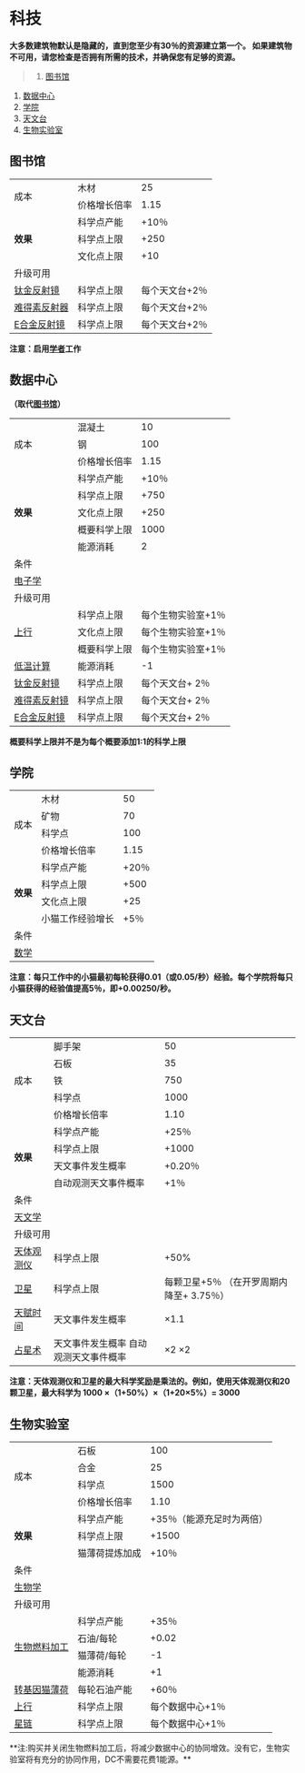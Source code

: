 # 科技
**大多数建筑物默认是隐藏的，直到您至少有30％的资源建立第一个。 如果建筑物不可用，请您检查是否拥有所需的技术，并确保您有足够的资源。**

>1. [图书馆](#图书馆 "图书馆")
1. [数据中心](#数据中心 "数据中心")
1. [学院](#学院 "学院")
1. [天文台](#天文台 "天文台")
1. [生物实验室](#生物实验室 "生物实验室")


## 图书馆
<table class="wikitable">
	<tbody>
		<tr>
			<td rowspan="2">
							成本
			</td>
			<td >
							木材
			</td>
			<td >
							25
			</td>
		</tr>
		<tr>
			<td >
						价格增长倍率
			</td>
			<td >
						1.15
			</td>
		</tr>
		<tr>
			<td rowspan="3">
				<strong>
							效果
				</strong>
			</td>
			<td >
						科学点产能
			</td>
			<td >
						+10％
			</td>
		</tr>
		<tr>
			<td >
						科学点上限
			</td>
			<td >
						+250
			</td>
		</tr>
		<tr>
			<td >
						文化点上限
			</td>
			<td >
						+10
			</td>
		</tr>
		<tr>
			<td colspan="3">
						升级可用
			</td>
		</tr>
		<tr>
			<td>
				<a href="?file=001-猫咪百科/04-作坊/01-升级#钛金反射镜">
							钛金反射镜
				</a>
			</td>
			<td >
						科学点上限
			</td>
			<td >
						每个天文台+2％
			</td>
		</tr>
		<tr>
			<td>
				<a href="?file=001-猫咪百科/04-作坊/01-升级#难得素反射器">
							难得素反射器
				</a>
			</td>
			<td >
						科学点上限
			</td>
			<td >
						每个天文台+2％
			</td>
		</tr>
		<tr>
			<td>
				<a href="?file=001-猫咪百科/04-作坊/01-升级#E合金反射镜">
							E合金反射镜
				</a>
			</td>
			<td >
						科学点上限
			</td>
			<td >
						每个天文台+2％
			</td>
		</tr>
	</tbody>
</table>

**注意：启用<a href="?file=001-猫咪百科/02-村庄#学者">学者</a>工作**

## 数据中心

**（取代<a href="?file=001-猫咪百科/01-建筑物/03-科技建筑#图书馆">图书馆</a>）**

<table class="wikitable">
	<tbody>
		<tr>
			<td rowspan="3" >
							成本
			</td>
			<td>
							混凝土
			</td>
			<td>
							10
			</td>
		</tr>
		<tr>
			<td>
						钢
			</td>
			<td>
						100
			</td>
		</tr>
		<tr>
			<td>
						价格增长倍率
			</td>
			<td>
						1.15
			</td>
		</tr>
		<tr>
			<td rowspan="5">
				<strong>
							效果
				</strong>
			</td>
			<td >
						科学点产能
			</td>
			<td >
						+10％
			</td>
		</tr>
		<tr>
			<td >
						科学点上限
			</td>
			<td >
						+750
			</td>
		</tr>
		<tr>
			<td >
						文化点上限
			</td>
			<td >
						+250
			</td>
		</tr>
		<tr>
			<td >
						概要科学上限
			</td>
			<td >
						1000
			</td>
		</tr>
		<tr>
			<td >
						能源消耗
			</td>
			<td >
						2
			</td>
		</tr>
		<tr>
			<td colspan="3" >
						条件
			</td>
		</tr>
		<tr>
			<td colspan="3">
				<a href="?file=001-猫咪百科/03-科技/01-科技#电子学">
							电子学
				</a>
			</td>
		</tr>
		<tr>
			<td colspan="3" >
						升级可用
			</td>
		</tr>
		<tr>
			<td rowspan="3">
				<a href="?file=001-猫咪百科/04-作坊/01-升级#上行">
							上行
				</a>
			</td>
			<td>
						科学点上限
			</td>
			<td>
						每个生物实验室+1％
			</td>
		</tr>
		<tr>
			<td>
						文化点上限
			</td>
			<td>
						每个生物实验室+1％
			</td>
		</tr>
		<tr>
			<td>
						概要科学上限
			</td>
			<td>
						每个生物实验室+1％
			</td>
		</tr>
		<tr>
			<td>
				<a href="?file=001-猫咪百科/04-作坊/01-升级#低温计算">
							低温计算
				</a>
			</td>
			<td>
						能源消耗
			</td>
			<td>
						-1
			</td>
		</tr>
		<tr>
			<td>
				<a href="?file=001-猫咪百科/04-作坊/01-升级#钛金反射镜">
							钛金反射镜
				</a>
			</td>
			<td>
						科学点上限
			</td>
			<td>
						每个天文台+ 2％
			</td>
		</tr>
		<tr>
			<td>
				<a href="?file=001-猫咪百科/04-作坊/01-升级#难得素反射镜">
							难得素反射镜
				</a>
			</td>
			<td>
						科学点上限
			</td>
			<td>
						每个天文台+ 2％
			</td>
		</tr>
		<tr>
			<td>
				<a href="?file=001-猫咪百科/04-作坊/01-升级#E合金反射镜">
							E合金反射镜
				</a>
			</td>
			<td>
						科学点上限
			</td>
			<td>
						每个天文台+ 2％
			</td>
		</tr>
	</tbody>
</table>

**概要科学上限并不是为每个概要添加1:1的科学上限**

## 学院
<table class="wikitable">
	<tbody>
		<tr>
			<td rowspan="4">
							成本
			</td>
			<td >
							木材
			</td>
			<td >
							50
			</td>
		</tr>
		<tr>
			<td >
						矿物
			</td>
			<td >
						70
			</td>
		</tr>
		<tr>
			<td >
						科学点
			</td>
			<td >
						100
			</td>
		</tr>
		<tr>
			<td >
						价格增长倍率
			</td>
			<td >
						1.15
			</td>
		</tr>
		<tr>
			<td rowspan="4">
				<strong>
							效果
				</strong>
			</td>
			<td >
						科学点产能
			</td>
			<td >
						+20％
			</td>
		</tr>
		<tr>
			<td >
						科学点上限
			</td>
			<td >
						+500
			</td>
		</tr>
		<tr>
			<td >
						文化点上限
			</td>
			<td >
						+25
			</td>
		</tr>
		<tr>
			<td >
						小猫工作经验增长
			</td>
			<td >
						+5％
			</td>
		</tr>
		<tr>
			<td colspan="3">
						条件
			</td>
		</tr>
		<tr>
			<td colspan="3">
				<a href="?file=001-猫咪百科/03-科技/01-科技#数学">
							数学
				</a>
			</td>
		</tr>
	</tbody>
</table>

**注意：每只工作中的小猫最初每轮获得0.01（或0.05/秒）经验。每个学院将每只小猫获得的经验值提高5％，即+0.00250/秒。**

## 天文台
<table class="wikitable">
	<tbody>
		<tr>
			<td rowspan="5">
							成本
			</td>
			<td >
							脚手架
			</td>
			<td >
							50
			</td>
		</tr>
		<tr>
			<td >
						石板
			</td>
			<td >
						35
			</td>
		</tr>
		<tr>
			<td >
						铁
			</td>
			<td >
						750
			</td>
		</tr>
		<tr>
			<td >
						科学点
			</td>
			<td >
						1000
			</td>
		</tr>
		<tr>
			<td >
						价格增长倍率
			</td>
			<td >
						1.10
			</td>
		</tr>
		<tr>
			<td rowspan="4">
				<strong>
							效果
				</strong>
			</td>
			<td >
						科学点产能
			</td>
			<td >
						+25％
			</td>
		</tr>
		<tr>
			<td >
						科学点上限
			</td>
			<td >
						+1000
			</td>
		</tr>
		<tr>
			<td >
						天文事件发生概率
			</td>
			<td >
						+0.20％
			</td>
		</tr>
		<tr>
			<td >
						自动观测天文事件概率
			</td>
			<td >
						+1％
			</td>
		</tr>
		<tr>
			<td colspan="3">
						条件
			</td>
		</tr>
		<tr>
			<td colspan="3">
				<a href="?file=001-猫咪百科/03-科技/01-科技#天文学">
							天文学
				</a>
			</td>
		</tr>
		<tr>
			<td colspan="3">
						升级可用
			</td>
		</tr>
		<tr>
			<td>
				<a href="?file=001-猫咪百科/04-作坊/01-升级#天体观测仪">
							天体观测仪
				</a>
			</td>
			<td >
						科学点上限
			</td>
			<td >
						+50%
			</td>
		</tr>
		<tr>
			<td>
				<a href="?file=001-猫咪百科/04-作坊/01-升级#卫星导航">
							卫星
				</a>
			</td>
			<td >
						科学点上限
			</td>
			<td >
						每颗卫星+5％ （在开罗周期内降至+ 3.75％）
			</td>
		</tr>
		<tr>
			<td>
				<a href="?file=001-猫咪百科/03-科技/02-玄学#天赋时间">
							天赋时间
				</a>
			</td>
			<td >
						天文事件发生概率
			</td>
			<td >
						×1.1
			</td>
		</tr>
		<tr>
			<td>
				<a href="?file=001-猫咪百科/03-科技/02-玄学#占星术">
							占星术
				</a>
			</td>
			<td >
						天文事件发生概率  
						自动观测天文事件概率
			</td>
			<td >
						×2  
						×2
			</td>
		</tr>
	</tbody>
</table>

**注意：天体观测仪和卫星的最大科学奖励是乘法的。例如，使用天体观测仪和20颗卫星，最大科学为 1000 ×（1+50%）×（1+20×5%）= 3000**

## 生物实验室
<table class="wikitable">
	<tbody>
		<tr>
			<td rowspan="4">
							成本
			</td>
			<td >
							石板
			</td>
			<td >
							100
			</td>
		</tr>
		<tr>
			<td >
						合金
			</td>
			<td >
						25
			</td>
		</tr>
		<tr>
			<td >
						科学点
			</td>
			<td >
						1500
			</td>
		</tr>
		<tr>
			<td >
						价格增长倍率
			</td>
			<td >
						1.10
			</td>
		</tr>
		<tr>
			<td rowspan="3">
				<strong>
							效果
				</strong>
			</td>
			<td >
						科学点产能
			</td>
			<td >
						+35％（能源充足时为两倍）
			</td>
		</tr>
		<tr>
			<td >
						科学点上限
			</td>
			<td >
						+1500
			</td>
		</tr>
		<tr>
			<td >
						猫薄荷提炼加成
			</td>
			<td >
						+10％
			</td>
		</tr>
		<tr>
			<td colspan="3">
						条件
			</td>
		</tr>
		<tr>
			<td colspan="3">
				<a href="?file=001-猫咪百科/03-科技/01-科技#生物学">
							生物学
				</a>
			</td>
		</tr>
		<tr>
			<td colspan="3">
						升级可用
			</td>
		</tr>
		<tr>
			<td rowspan="4">
				<a href="?file=001-猫咪百科/04-作坊/01-升级#生物燃料加工">
							生物燃料加工
				</a>
			</td>
			<td >
						科学点产能
			</td>
			<td colspan="1">
						+35％
			</td>
		</tr>
		<tr>
			<td >
						石油/每轮
			</td>
			<td >
						+0.02
			</td>
		</tr>
		<tr>
			<td >
						猫薄荷/每轮
			</td>
			<td >
						-1
			</td>
		</tr>
		<tr>
			<td >
						能源消耗
			</td>
			<td >
						+1
			</td>
		</tr>
		<tr>
			<td>
				<a href="?file=001-猫咪百科/04-作坊/01-升级#转基因猫薄荷">
							转基因猫薄荷
				</a>
			</td>
			<td >
						每轮石油产能
			</td>
			<td >
						+60％
			</td>
		</tr>
		<tr>
			<td>
				<a href="?file=001-猫咪百科/04-作坊/01-升级#上行">
							上行
				</a>
			</td>
			<td >
						科学点上限
			</td>
			<td >
						每个数据中心+1％
			</td>
		</tr>
		<tr>
			<td>
				<a href="?file=001-猫咪百科/04-作坊/01-升级#星链">
							星链
				</a>
			</td>
			<td >
						科学点上限
			</td>
			<td >
						每个数据中心+1％
			</td>
		</tr>
	</tbody>
</table>
**注:购买并关闭生物燃料加工后，将减少数据中心的协同增效。没有它，生物实验室将有充分的协同作用，DC不需要花费1能源。**
